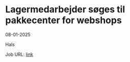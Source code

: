 # Lagermedarbejder søges til pakkecenter for webshops
08-01-2025



Hals

Job URL: [link](https://www.jobindex.dk/jobannonce/r12951972/lagermedarbejder-soeges-til-pakkecenter-for-webshops)


